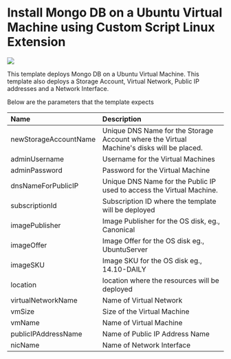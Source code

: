 # Install Mongo DB on a Ubuntu Virtual Machine using Custom Script Linux Extension

<a href="https://portal.azure.com/#create/Microsoft.Template/uri/https%3A%2F%2Fraw.githubusercontent.com%2FCognosysTech%2Fazure-quickstart-templates%2Fmaster%2Fsac-mongodb-on-hardened-ubuntu%2Fazuredeploy.json" target="_blank">
    <img src="http://azuredeploy.net/deploybutton.png"/>
</a>

This template deploys Mongo DB on a Ubuntu Virtual Machine. This template also deploys a Storage Account, Virtual Network, Public IP addresses and a Network Interface.

Below are the parameters that the template expects

| Name   | Description    |
|:--- |:---|
| newStorageAccountName  | Unique DNS Name for the Storage Account where the Virtual Machine's disks will be placed. |
| adminUsername  | Username for the Virtual Machines  |
| adminPassword  | Password for the Virtual Machine  |
| dnsNameForPublicIP  | Unique DNS Name for the Public IP used to access the Virtual Machine. |
| subscriptionId  | Subscription ID where the template will be deployed |
| imagePublisher | Image Publisher for the OS disk, eg., Canonical |
| imageOffer | Image Offer for the OS disk eg., UbuntuServer |
| imageSKU | Image SKU for the OS disk  eg., 14.10-DAILY|
| location | location where the resources will be deployed |
| virtualNetworkName | Name of Virtual Network |
| vmSize | Size of the Virtual Machine |
| vmName | Name of Virtual Machine |
| publicIPAddressName | Name of Public IP Address Name |
| nicName | Name of Network Interface |
